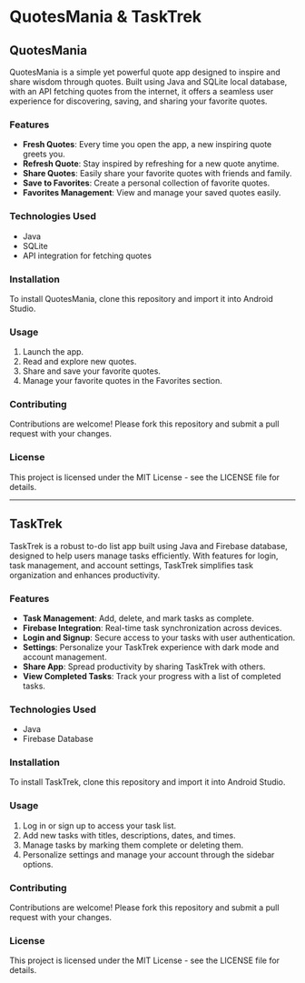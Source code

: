 # QuotesMania & TaskTrek

## QuotesMania

QuotesMania is a simple yet powerful quote app designed to inspire and share wisdom through quotes. Built using Java and SQLite local database, with an API fetching quotes from the internet, it offers a seamless user experience for discovering, saving, and sharing your favorite quotes.

### Features

- **Fresh Quotes**: Every time you open the app, a new inspiring quote greets you.
- **Refresh Quote**: Stay inspired by refreshing for a new quote anytime.
- **Share Quotes**: Easily share your favorite quotes with friends and family.
- **Save to Favorites**: Create a personal collection of favorite quotes.
- **Favorites Management**: View and manage your saved quotes easily.

### Technologies Used

- Java
- SQLite
- API integration for fetching quotes


### Installation

To install QuotesMania, clone this repository and import it into Android Studio.

### Usage

1. Launch the app.
2. Read and explore new quotes.
3. Share and save your favorite quotes.
4. Manage your favorite quotes in the Favorites section.

### Contributing

Contributions are welcome! Please fork this repository and submit a pull request with your changes.

### License

This project is licensed under the MIT License - see the LICENSE file for details.

---

## TaskTrek

TaskTrek is a robust to-do list app built using Java and Firebase database, designed to help users manage tasks efficiently. With features for login, task management, and account settings, TaskTrek simplifies task organization and enhances productivity.

### Features

- **Task Management**: Add, delete, and mark tasks as complete.
- **Firebase Integration**: Real-time task synchronization across devices.
- **Login and Signup**: Secure access to your tasks with user authentication.
- **Settings**: Personalize your TaskTrek experience with dark mode and account management.
- **Share App**: Spread productivity by sharing TaskTrek with others.
- **View Completed Tasks**: Track your progress with a list of completed tasks.

### Technologies Used

- Java
- Firebase Database

### Installation

To install TaskTrek, clone this repository and import it into Android Studio.

### Usage

1. Log in or sign up to access your task list.
2. Add new tasks with titles, descriptions, dates, and times.
3. Manage tasks by marking them complete or deleting them.
4. Personalize settings and manage your account through the sidebar options.

### Contributing

Contributions are welcome! Please fork this repository and submit a pull request with your changes.

### License

This project is licensed under the MIT License - see the LICENSE file for details.
